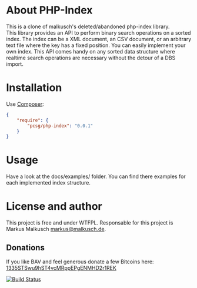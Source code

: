 # About PHP-Index

This is a clone of malkusch's deleted/abandoned php-index library.  
This library provides an API to perform binary search operations on a sorted
index. The index can be a XML document, an CSV document, or an arbitrary text
file where the key has a fixed position. You can easily implement your own
index. This API comes handy on any sorted data structure where realtime search
operations are necessary without the detour of a DBS import.


# Installation

Use [Composer](https://getcomposer.org/):

```json
{
    "require": {
        "pcsg/php-index": "0.0.1"
    }
}
```


# Usage

Have a look at the docs/examples/ folder. You can find there examples for each
implemented index structure.


# License and author

This project is free and under WTFPL.
Responsable for this project is Markus Malkusch <markus@malkusch.de>.

## Donations

If you like BAV and feel generous donate a few Bitcoins here:
[1335STSwu9hST4vcMRppEPgENMHD2r1REK](bitcoin:1335STSwu9hST4vcMRppEPgENMHD2r1REK)


[![Build Status](https://travis-ci.org/malkusch/php-index.svg)](https://travis-ci.org/malkusch/php-index)
